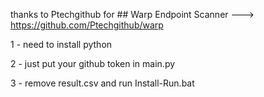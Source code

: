 thanks to Ptechgithub for ## Warp Endpoint Scanner ---> https://github.com/Ptechgithub/warp

1 - need to install python

2 - just put your github token in main.py
 
3 - remove result.csv and run  Install-Run.bat

